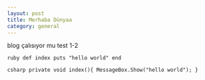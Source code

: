 ```yaml
---
layout: post
title: Merhaba Dünyaa
category: general
---
```



blog çalısıyor mu test 1-2

``` ruby def index puts "hello world" end ``` 

``` csharp private void index(){ MessageBox.Show("hello world"); } ```

